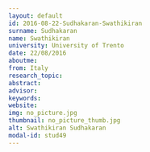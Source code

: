 ```yaml
---
layout: default 
id: 2016-08-22-Sudhakaran-Swathikiran
surname: Sudhakaran
name: Swathikiran
university: University of Trento
date: 22/08/2016
aboutme: 
from: Italy
research_topic: 
abstract: 
advisor: 
keywords: 
website: 
img: no_picture.jpg
thumbnail: no_picture_thumb.jpg
alt: Swathikiran Sudhakaran
modal-id: stud49
---
```

